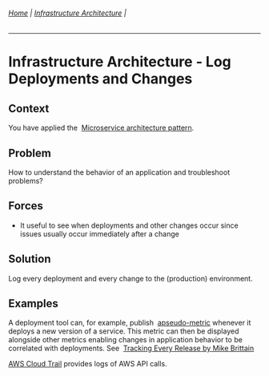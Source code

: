###### [Home](https://github.com/RyKaj/Documentation/blob/master/README.md) | [Infrastructure Architecture](https://github.com/RyKaj/Documentation/tree/master/InfrastructureArchitecture/README.md) |
------------

Infrastructure Architecture - Log Deployments and Changes
=======================================================

Context
-------

You have applied the  [Microservice architecture pattern](https://microservices.io/patterns/microservices.html).

Problem
-------

How to understand the behavior of an application and troubleshoot problems?

Forces
------

-   It useful to see when deployments and other changes occur since issues usually occur immediately after a change

Solution
--------

Log every deployment and every change to the (production) environment.

Examples
--------

A deployment tool can, for example, publish  [apseudo-metric](https://microservices.io/patterns/observability/application-metrics.html) whenever it deploys a new version of a service. This metric can then be displayed alongside other metrics enabling changes in application behavior to be correlated with deployments. See  [Tracking Every Release by Mike Brittain](https://codeascraft.com/2010/12/08/track-every-release/)

[AWS Cloud Trail](https://aws.amazon.com/cloudtrail/) provides logs of AWS API calls.

